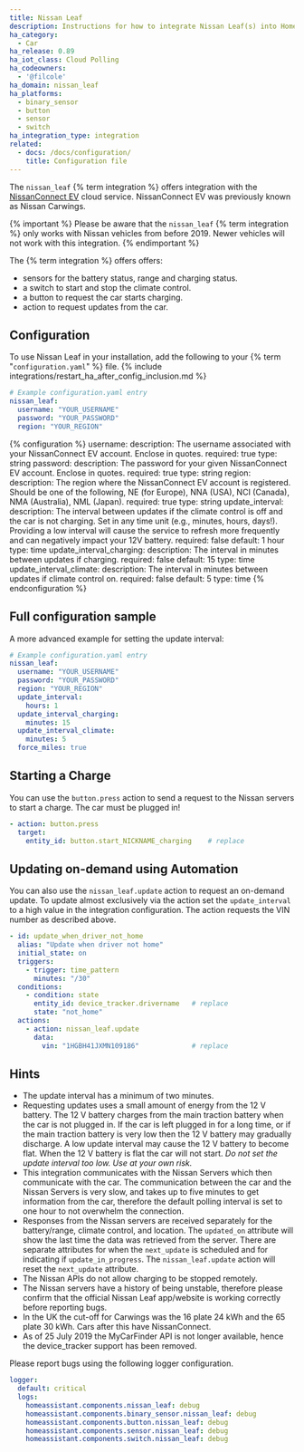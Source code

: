 ```yaml
---
title: Nissan Leaf
description: Instructions for how to integrate Nissan Leaf(s) into Home Assistant.
ha_category:
  - Car
ha_release: 0.89
ha_iot_class: Cloud Polling
ha_codeowners:
  - '@filcole'
ha_domain: nissan_leaf
ha_platforms:
  - binary_sensor
  - button
  - sensor
  - switch
ha_integration_type: integration
related:
  - docs: /docs/configuration/
    title: Configuration file
---
```


The `nissan_leaf` {% term integration %} offers integration with the [NissanConnect EV](https://www.nissan.co.uk/dashboard.html) cloud service. NissanConnect EV was previously known as Nissan Carwings.

{% important %}
Please be aware that the `nissan_leaf` {% term integration %} only works with Nissan vehicles from before 2019. Newer vehicles will not work with this integration.
{% endimportant %}

The {% term integration %} offers offers:

- sensors for the battery status, range and charging status.
- a switch to start and stop the climate control.
- a button to request the car starts charging.
- action to request updates from the car.

## Configuration

To use Nissan Leaf in your installation, add the following to your {% term "`configuration.yaml`" %} file.
{% include integrations/restart_ha_after_config_inclusion.md %}

```yaml
# Example configuration.yaml entry
nissan_leaf:
  username: "YOUR_USERNAME"
  password: "YOUR_PASSWORD"
  region: "YOUR_REGION"
```

{% configuration %}
username:
  description: The username associated with your NissanConnect EV account. Enclose in quotes.
  required: true
  type: string
password:
  description: The password for your given NissanConnect EV account. Enclose in quotes.
  required: true
  type: string
region:
  description: The region where the NissanConnect EV account is registered. Should be one of the following, NE (for Europe), NNA (USA), NCI (Canada), NMA (Australia), NML (Japan).
  required: true
  type: string
update_interval:
  description: The interval between updates if the climate control is off and the car is not charging. Set in any time unit (e.g.,  minutes, hours, days!). Providing a low interval will cause the service to refresh more frequently and can negatively impact your 12V battery. 
  required: false
  default: 1 hour
  type: time
update_interval_charging:
  description: The interval in minutes between updates if charging.
  required: false
  default: 15
  type: time
update_interval_climate:
  description: The interval in minutes between updates if climate control on.
  required: false
  default: 5
  type: time
{% endconfiguration %}

## Full configuration sample

A more advanced example for setting the update interval:

```yaml
# Example configuration.yaml entry
nissan_leaf:
  username: "YOUR_USERNAME"
  password: "YOUR_PASSWORD"
  region: "YOUR_REGION"
  update_interval:
    hours: 1
  update_interval_charging:
    minutes: 15
  update_interval_climate:
    minutes: 5
  force_miles: true
```

## Starting a Charge

You can use the `button.press` action to send a request to the Nissan servers to start a charge. The car must be plugged in!

```yaml
- action: button.press
  target:
    entity_id: button.start_NICKNAME_charging    # replace
```

## Updating on-demand using Automation

You can also use the `nissan_leaf.update` action to request an on-demand update. To update almost exclusively via the action set the `update_interval` to a high value in the integration configuration.  The action requests the VIN number as described above.

```yaml
- id: update_when_driver_not_home
  alias: "Update when driver not home"
  initial_state: on
  triggers:
    - trigger: time_pattern
      minutes: "/30"
  conditions:
    - condition: state
      entity_id: device_tracker.drivername   # replace
      state: "not_home"
  actions:
    - action: nissan_leaf.update
      data:
        vin: "1HGBH41JXMN109186"             # replace
```

## Hints

- The update interval has a minimum of two minutes.
- Requesting updates uses a small amount of energy from the 12 V battery. The 12 V battery charges from the main traction battery when the car is not plugged in. If the car is left plugged in for a long time, or if the main traction battery is very low then the 12 V battery may gradually discharge. A low update interval may cause the 12 V battery to become flat.  When the 12 V battery is flat the car will not start. _Do not set the update interval too low.  Use at your own risk._
- This integration communicates with the Nissan Servers which then communicate with the car. The communication between the car and the Nissan Servers is very slow, and takes up to five minutes to get information from the car, therefore the default polling interval is set to one hour to not overwhelm the connection.
- Responses from the Nissan servers are received separately for the battery/range, climate control, and location. The `updated_on` attribute will show the last time the data was retrieved from the server. There are separate attributes for when the `next_update` is scheduled and for indicating if `update_in_progress`. The `nissan_leaf.update` action will reset the `next_update` attribute.
- The Nissan APIs do not allow charging to be stopped remotely.
- The Nissan servers have a history of being unstable, therefore please confirm that the official Nissan Leaf app/website is working correctly before reporting bugs.
- In the UK the cut-off for Carwings was the 16 plate 24 kWh and the 65 plate 30 kWh. Cars after this have NissanConnect.
- As of 25 July 2019 the MyCarFinder API is not longer available, hence the device_tracker support has been removed.

Please report bugs using the following logger configuration.

```yaml
logger:
  default: critical
  logs:
    homeassistant.components.nissan_leaf: debug
    homeassistant.components.binary_sensor.nissan_leaf: debug
    homeassistant.components.button.nissan_leaf: debug    
    homeassistant.components.sensor.nissan_leaf: debug
    homeassistant.components.switch.nissan_leaf: debug
```
